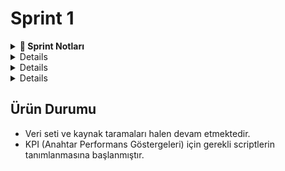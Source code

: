 # Sprint 1

<details>
<summary><strong>📝 Sprint Notları</strong></summary>
- Proje fikri belirlendi. 
- Fikrin uygulanabilirliği ve özgünlüğü açısından:
  - Kaynak taraması yapıldı.
  - Veri seti incelemeleri gerçekleştirildi.
  - Pazar analizi tamamlandı.

<br/>

<strong>🔍 Veri Kaynakları</strong>  
- Kaggle ve ISIC Archive, proje için temel veri kaynakları olarak belirlenmiştir.

<br/>

<strong>🧠 Kullanılan Yapay Zeka</strong>  
- Yapay zeka motoru olarak Gemini kullanılmasına karar verilmiştir.

</details>

<details>
## Dialy Scrum
![Toplantı](screenshots/Toplantı.jpg)
![Toplantı](screenshots/Toplantı2.png)
![Notlar](screenshots/Notlar.png)
</details>

<details>
##  Puanlama Sistemi
Puanlar, her sprintte yapılacak işlerin kapsamına, zorluk derecesine ve proje üzerindeki etkisine göre dağıtılmıştır.

### Sprint Puanlama ve Tamamlama Mantığı
Toplam 1000 puanlık bir hedef belirlenmiştir. 

İlk sprintte, planlama ve hazırlık süreci tamamlandığı için Sprint 1 için 250 puanlık hedef belirlenmiş ve bu hedef başarıyla tamamlanmıştır.

İkinci sprintte, odak noktası sistemin temelini oluşturan yapay zeka modelinin geliştirilmesi ve kodlama sürecinin başlatılmasıdır. Veri setleri temizlenmesi, sınıflandırma modeli eğitilmeye başlanması, temel API mimarisi kurulması ve görsel analiz fonksiyonları test edilmesi. Bu sprintte teknik çalışmalar ön plandadır ve bu nedenle 350 puan hedeflenmiştir.

Üçüncü sprintte ise projenin tamamlanması hedeflenmektedir. Bu kapsamda arayüz ile modelin entegrasyonu sağlanması, kullanıcıdan alınan görsellerle sistemin analiz yapması mümkün hale gelmesi. Ayrıca hata ayıklama, testler ve kullanıcı deneyimi iyileştirmeleri yapılması. Bu sprint için 400 puanlık bir hedef belirlenmiştir.
</details>

<details>
##  Sprint Board

- Sprint board yönetimi için **Trello** kullanımı tercih edildi.
- Trello panosu oluşturuldu ve ekip üyeleri eklendi.
![Notlar](screenshots/trello.png)
</details>


##  Ürün Durumu
- Veri seti ve kaynak taramaları halen devam etmektedir.
- KPI (Anahtar Performans Göstergeleri) için gerekli scriptlerin tanımlanmasına başlanmıştır.



